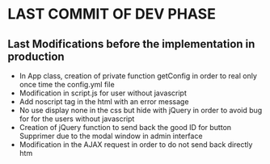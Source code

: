 # LAST COMMIT OF DEV PHASE

## Last Modifications before the implementation in production

* In App class, creation of private function getConfig in order to real only once time the config.yml file
* Modification in script.js for user without javascript
* Add noscript tag in the html with an error message
* No use display none in the css but hide with jQuery in order to avoid bug for for the users without javascript
* Creation of jQuery function to send back the good ID for button Supprimer due to the modal window in admin interface
* Modification in the AJAX request in order to do not send back directly htm
